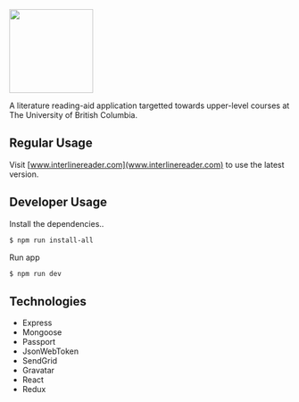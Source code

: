 <img src="https://github.com/armaandh/InterlineReader/blob/master/ILReader_Logo-with-tagline2.png" height="150">

A literature reading-aid application targetted towards upper-level courses at The University of British Columbia.

## Regular Usage
Visit [www.interlinereader.com](www.interlinereader.com) to use the latest version.

## Developer Usage

Install the dependencies..

```sh
$ npm run install-all
```

Run app 

```sh
$ npm run dev
```
## Technologies

- Express
- Mongoose
- Passport
- JsonWebToken
- SendGrid
- Gravatar
- React
- Redux

